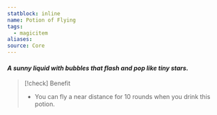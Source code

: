 ```yaml
---
statblock: inline
name: Potion of Flying
tags:
  - magicitem
aliases: 
source: Core
---
```

#### *A sunny liquid with bubbles that flash and pop like tiny stars.*

>[!check] Benefit
>- You can fly a near distance for 10 rounds when you drink this potion.
